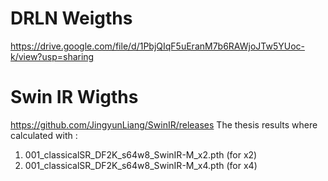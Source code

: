 # DRLN Weigths
https://drive.google.com/file/d/1PbjQIqF5uEranM7b6RAWjoJTw5YUoc-k/view?usp=sharing

# Swin IR Wigths
https://github.com/JingyunLiang/SwinIR/releases 
The thesis results where calculated with :
1. 001_classicalSR_DF2K_s64w8_SwinIR-M_x2.pth (for x2)
2. 001_classicalSR_DF2K_s64w8_SwinIR-M_x4.pth (for x4)

